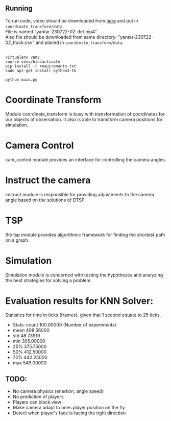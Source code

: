 ## Running
To run code, video should be downloaded from [here](https://disk.yandex.ru/d/cSsaqIltoaPn9g) and put in ```coordinate_transform/data```.<br> 
File is named "yantar-230722-02-det.mp4" <br>
Also file should be downloaded from same directory: "yantar-230722-02_track.csv" and placed in ```coordinate_transform/data```
<br><br>

```commandline
virtualenv venv
source venv/bin/activate
pip install -r requirements.txt
sudo apt-get install python3-tk

python main.py
```

# Coordinate Transform
Module coordinate_transform is busy with transformation of coordinates
for our objects of observation. It also is able to transform camera positions for simulation.

# Camera Control
cam_control module provides an interface for controlling
the camera angles.

# Instruct the camera
instruct module is responsible for providing adjustments
to the camera angle based on the solutions of DTSP.

# TSP
the tsp module provides algorithmic framework
for finding the shortest path on a graph.

# Simulation
Simulation module is concerned with testing the hypotheses and analyzing the best strategies for solving a problem.

# Evaluation results for KNN Solver:
Statistics for time in ticks (frames), given that 1 second equate to 25 ticks.
- Stats: count    100.00000 (Number of experiments)
- mean     408.56000
- std       46.73919
- min      305.00000
- 25%      375.75000
- 50%      412.50000
- 75%      442.25000
- max      549.00000


## TODO:
- No camera physics (enertion, angle speed)
- No prediction of players
- Players can block view
- Make camera adapt to ones player position on the fly
- Detect when player's face is facing the right direction

